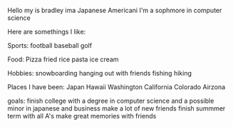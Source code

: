 Hello my is bradley ima
Japanese Americani
I'm a sophmore in computer science

Here are somethings I like:

Sports:
	football
	baseball
	golf

Food:
	Pizza
	fried rice
	pasta
	ice cream

Hobbies:
	snowboarding
	hanging out with friends
	fishing
	hiking
	
Places I have been:
	Japan
	Hawaii
	Washington
	California
	Colorado
	Airzona

goals:
	finish college with a degree in computer science and a possible minor in japanese and business
	make a lot of new friends
	finish summmer term with all A's
	make great memories with friends


